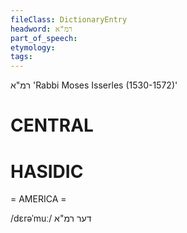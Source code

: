 ```yaml
---
fileClass: DictionaryEntry
headword: רמ"א
part_of_speech: 
etymology: 
tags: 
---
```

רמ"א
'Rabbi Moses Isserles (1530-1572)'

CENTRAL
========

HASIDIC
=======
= AMERICA = 

/dɛrəˈmuː/ דער רמ"א